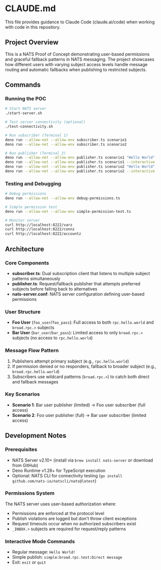 # CLAUDE.md

This file provides guidance to Claude Code (claude.ai/code) when working with code in this repository.

## Project Overview

This is a NATS Proof of Concept demonstrating user-based permissions and graceful fallback patterns in NATS messaging. The project showcases how different users with varying subject access levels handle message routing and automatic fallbacks when publishing to restricted subjects.

## Commands

### Running the POC
```bash
# Start NATS server
./start-server.sh

# Test server connectivity (optional)
./test-connectivity.sh

# Run subscriber (Terminal 1)
deno run --allow-net --allow-env subscriber.ts scenario1
deno run --allow-net --allow-env subscriber.ts scenario2

# Run publisher (Terminal 2)
deno run --allow-net --allow-env publisher.ts scenario1 "Hello World"
deno run --allow-net --allow-env publisher.ts scenario1 --interactive
deno run --allow-net --allow-env publisher.ts scenario2 "Hello World"
deno run --allow-net --allow-env publisher.ts scenario2 --interactive
```

### Testing and Debugging
```bash
# Debug permissions
deno run --allow-net --allow-env debug-permissions.ts

# Simple permission test
deno run --allow-net --allow-env simple-permission-test.ts

# Monitor server
curl http://localhost:8222/varz
curl http://localhost:8222/connz
curl http://localhost:8222/accountz
```

## Architecture

### Core Components
- **subscriber.ts**: Dual subscription client that listens to multiple subject patterns simultaneously
- **publisher.ts**: Request/fallback publisher that attempts preferred subjects before falling back to alternatives
- **nats-server.conf**: NATS server configuration defining user-based permissions

### User Structure
- **Foo User** (`foo_user`/`foo_pass`): Full access to both `rpc.hello.world` and `broad.rpc.>` subjects
- **Bar User** (`bar_user`/`bar_pass`): Limited access to only `broad.rpc.>` subjects (no access to `rpc.hello.world`)

### Message Flow Pattern
1. Publishers attempt primary subject (e.g., `rpc.hello.world`)
2. If permission denied or no responders, fallback to broader subject (e.g., `broad.rpc.hello.world`)  
3. Subscribers use wildcard patterns (`broad.rpc.>`) to catch both direct and fallback messages

### Key Scenarios
- **Scenario 1**: Bar user publisher (limited) → Foo user subscriber (full access)
- **Scenario 2**: Foo user publisher (full) → Bar user subscriber (limited access)

## Development Notes

### Prerequisites
- NATS Server v2.10+ (install via `brew install nats-server` or download from GitHub)
- Deno Runtime v1.28+ for TypeScript execution
- Optional: NATS CLI for connectivity testing (`go install github.com/nats-io/natscli/nats@latest`)

### Permissions System
The NATS server uses user-based authorization where:
- Permissions are enforced at the protocol level
- Publish violations are logged but don't throw client exceptions
- Request timeouts occur when no authorized subscribers exist
- `_INBOX.>` subjects are required for request/reply patterns

### Interactive Mode Commands
- Regular message: `Hello World!`
- Simple publish: `simple:broad.rpc.test:Direct message`
- Exit: `exit` or `quit`